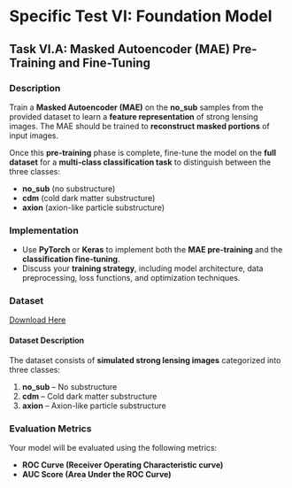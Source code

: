 # Specific Test VI: Foundation Model  

## Task VI.A: Masked Autoencoder (MAE) Pre-Training and Fine-Tuning  

### Description  
Train a **Masked Autoencoder (MAE)** on the **no_sub** samples from the provided dataset to learn a **feature representation** of strong lensing images. The MAE should be trained to **reconstruct masked portions** of input images.  

Once this **pre-training** phase is complete, fine-tune the model on the **full dataset** for a **multi-class classification task** to distinguish between the three classes:  
- **no_sub** (no substructure)  
- **cdm** (cold dark matter substructure)  
- **axion** (axion-like particle substructure)  

### Implementation  
- Use **PyTorch** or **Keras** to implement both the **MAE pre-training** and the **classification fine-tuning**.  
- Discuss your **training strategy**, including model architecture, data preprocessing, loss functions, and optimization techniques.  

### Dataset  
[Download Here](https://drive.google.com/file/d/1znqUeFzYz-DeAE3dYXD17qoMPK82Whji/view?usp=sharing)  

#### Dataset Description  
The dataset consists of **simulated strong lensing images** categorized into three classes:  
1. **no_sub** – No substructure  
2. **cdm** – Cold dark matter substructure  
3. **axion** – Axion-like particle substructure  

### Evaluation Metrics  
Your model will be evaluated using the following metrics:  
- **ROC Curve (Receiver Operating Characteristic curve)**  
- **AUC Score (Area Under the ROC Curve)**  

